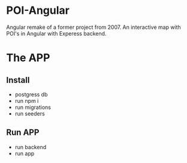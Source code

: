 # POI-Angular

Angular remake of a former project from 2007. An interactive map with POI's in Angular with Experess backend.

# The APP
## Install

- postgress db
- run npm i
- run migrations
- run seeders

## Run APP

- run backend
- run app
